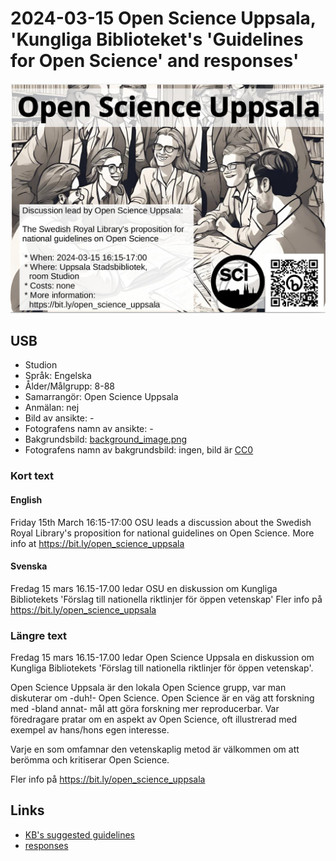 # 2024-03-15 Open Science Uppsala, 'Kungliga Biblioteket's 'Guidelines for Open Science' and responses'

![](20240315_osu_screens.jpg)

## USB

 * Studion
 * Språk: Engelska
 * Ålder/Målgrupp: 8-88
 * Samarrangör: Open Science Uppsala
 * Anmälan: nej
 * Bild av ansikte: -
 * Fotografens namn av ansikte: -
 * Bakgrundsbild: [background_image.png](background_image.png)
 * Fotografens namn av bakgrundsbild: ingen, bild är [CC0](https://en.wikipedia.org/wiki/Creative_Commons_license#Zero_/_public_domain)

### Kort text

#### English

Friday 15th March 16:15-17:00 OSU leads a discussion about
the Swedish Royal Library's proposition for national guidelines on Open Science.
More info at https://bit.ly/open_science_uppsala

#### Svenska

Fredag 15 mars 16.15-17.00 ledar OSU en diskussion om
Kungliga Bibliotekets 'Förslag till natio­nel­la rikt­lin­jer för öppen veten­skap'
Fler info på https://bit.ly/open_science_uppsala

### Längre text

Fredag 15 mars 16.15-17.00 ledar Open Science Uppsala
en diskussion om
Kungliga Bibliotekets 'Förslag till natio­nel­la rikt­lin­jer för öppen veten­skap'.

Open Science Uppsala är den lokala Open Science grupp, 
var man diskuterar om -duh!- Open Science. 
Open Science är en väg att forskning med -bland annat- 
mål att göra forskning mer reproducerbar.
Var föredragare pratar om en aspekt av Open Science, oft
illustrerad med exempel av hans/hons egen interesse.

Varje en som omfamnar den vetenskaplig metod är välkommen
om att berömma och kritiserar Open Science.

Fler info på https://bit.ly/open_science_uppsala

## Links

 * [KB's suggested guidelines](https://www.kb.se/samverkan-och-utveckling/nationella-riktlinjer-for-oppen-vetenskap.html)
 * [responses](https://www.kb.se/samverkan-och-utveckling/nationella-riktlinjer-for-oppen-vetenskap/inkomna-svar.html)
